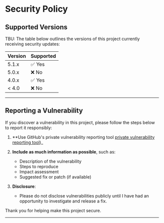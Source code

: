 # Security Policy

## Supported Versions
TBU:
The table below outlines the versions of this project currently receiving security updates:

| Version | Supported          |
| ------- | ------------------ |
| 5.1.x   | ✅ Yes              |
| 5.0.x   | ❌ No               |
| 4.0.x   | ✅ Yes              |
| < 4.0   | ❌ No               |

---

## Reporting a Vulnerability

If you discover a vulnerability in this project, please follow the steps below to report it responsibly:

1. **Use GitHub's private vulnerability reporting tool
[private vulnerability reporting tool](https://docs.github.com/en/code-security/security-advisories/guidance-on-reporting-and-writing/privately-reporting-a-security-vulnerability))_

2. **Include as much information as possible**, such as:
   - Description of the vulnerability
   - Steps to reproduce
   - Impact assessment
   - Suggested fix or patch (if available)

3. **Disclosure**:
   - Please do not disclose vulnerabilities publicly until I have had an opportunity to investigate and release a fix.

Thank you for helping make this project secure.

---
